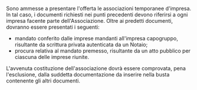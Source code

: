 Sono ammesse a presentare l'offerta le associazioni temporanee d'impresa. In tal caso, i documenti richiesti nei punti precedenti devono riferirsi a ogni impresa facente parte dell'Associazione. Oltre ai predetti documenti, dovranno essere presentati i seguenti:
- mandato conferito dalle imprese mandanti all'impresa capogruppo, risultante da scrittura privata autenticata da un Notaio;
- procura relativa al mandato premesso, risultante da un atto pubblico per ciascuna delle imprese riunite.

L'avvenuta costituzione dell'associazione dovrà essere comprovata, pena l'esclusione, dalla suddetta documentazione da inserire nella busta contenente gli altri documenti.